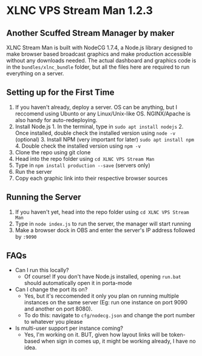 # XLNC VPS Stream Man 1.2.3

## Another Scuffed Stream Manager by maker
XLNC Stream Man is built with NodeCG 1.7.4, a Node.js library designed to make browser based broadcast graphics and make production accessible without any downloads needed. 
The actual dashboard and graphics code is in the `bundles/xlnc_bundle` folder, but all the files here are required to run everything on a server.

## Setting up for the First Time

 1. If you haven't already, deploy a server. OS can be anything, but I reccomend using Ubunto or any Linux/Unix-like OS. NGINX/Apache is also handy for auto-redeploying.
 2. Install Node.js
		   1. In the terminal, type in `sudo apt install nodejs`
		   2. Once installed, double check the installed version using `node -v` (optional)
		   3. Install NPM (very important for later) `sudo apt install npm`
		   4. Double check the installed version using `npm -v`
3. Clone the repo using git clone 
4. Head into the repo folder using `cd XLNC VPS Stream Man`
5. Type in `npm install production --save` (servers only)
6. Run the server
7. Copy each graphic link into their respective browser sources

## Running the Server
1. If you haven't yet, head into the repo folder using `cd XLNC VPS Stream Man`
2. Type in `node index.js` to run the server, the manager will start running
3. Make a browser dock in OBS and enter the server's IP address followed by `:9090`


## FAQs
- Can I run this locally? 
	- Of course! If you don't have Node.js installed, opening `run.bat` should automatically open it in porta-mode
- Can I change the port its on? 
	- Yes, but it's reccomended it only you plan on running multiple instances on the same server  (Eg: run one instance on port 9090 and another on port 8080).
	- To do this: navigate to `cfg/nodecg.json` and change the port number to whatever you please
- Is multi-user support per instance coming?
    - Yes, I'm working on it. BUT, given how layout links will be token-based when sign in comes up, it might be working already, I have no idea.
